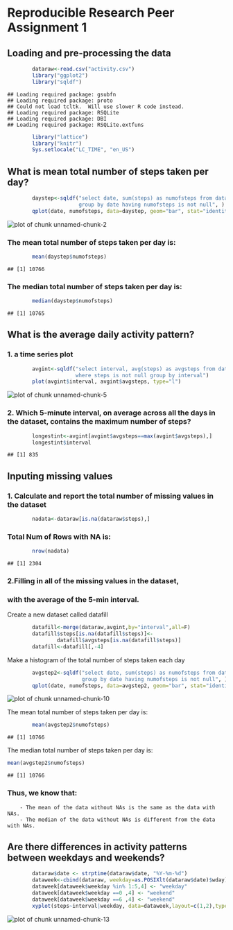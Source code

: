 Reproducible Research Peer Assignment 1
========================================================

## Loading and pre-processing the data


```r
        dataraw<-read.csv("activity.csv")
        library("ggplot2")
        library("sqldf")
```

```
## Loading required package: gsubfn
## Loading required package: proto
## Could not load tcltk.  Will use slower R code instead.
## Loading required package: RSQLite
## Loading required package: DBI
## Loading required package: RSQLite.extfuns
```

```r
        library("lattice")
        library("knitr")
        Sys.setlocale("LC_TIME", "en_US")
```

## What is mean total number of steps taken per day?


```r
        daystep<-sqldf("select date, sum(steps) as numofsteps from dataraw 
                       group by date having numofsteps is not null", )
        qplot(date, numofsteps, data=daystep, geom="bar", stat="identity")
```

![plot of chunk unnamed-chunk-2](figure/unnamed-chunk-2.png) 

### The mean total number of steps taken per day is:

```r
        mean(daystep$numofsteps)
```

```
## [1] 10766
```

### The median total number of steps taken per day is:

```r
        median(daystep$numofsteps)
```

```
## [1] 10765
```

## What is the average daily activity pattern?
###     1. a time series plot

```r
        avgint<-sqldf("select interval, avg(steps) as avgsteps from dataraw 
                      where steps is not null group by interval")
        plot(avgint$interval, avgint$avgsteps, type="l")
```

![plot of chunk unnamed-chunk-5](figure/unnamed-chunk-5.png) 

###     2. Which 5-minute interval, on average across all the days in the dataset, contains the maximum number of steps?


```r
        longestint<-avgint[avgint$avgsteps==max(avgint$avgsteps),]
        longestint$interval
```

```
## [1] 835
```

## Inputing missing values
###     1. Calculate and report the total number of missing values in the dataset

```r
        nadata<-dataraw[is.na(dataraw$steps),]
```

###     Total Num of Rows with NA is:

```r
        nrow(nadata)
```

```
## [1] 2304
```


###     2.Filling in all of the missing values in the dataset, 
###        with the average of the 5-min  interval.

Create a new dataset called datafill

```r
        datafill<-merge(dataraw,avgint,by="interval",all=F)
        datafill$steps[is.na(datafill$steps)]<-
                datafill$avgsteps[is.na(datafill$steps)]
        datafill<-datafill[,-4]
```

Make a histogram of the total number of steps taken each day

```r
        avgstep2<-sqldf("select date, sum(steps) as numofsteps from datafill 
                        group by date having numofsteps is not null", )
        qplot(date, numofsteps, data=avgstep2, geom="bar", stat="identity")
```

![plot of chunk unnamed-chunk-10](figure/unnamed-chunk-10.png) 

The mean total number of steps taken per day is:

```r
        mean(avgstep2$numofsteps)
```

```
## [1] 10766
```

The median total number of steps taken per day is:

```r
mean(avgstep2$numofsteps)
```

```
## [1] 10766
```

### Thus, we know that:
        - The mean of the data without NAs is the same as the data with NAs.
        - The median of the data without NAs is different from the data with NAs.

## Are there differences in activity patterns between weekdays and weekends?


```r
        dataraw$date <- strptime(dataraw$date, "%Y-%m-%d")
        dataweek<-cbind(dataraw, weekday=as.POSIXlt(dataraw$date)$wday)
        dataweek[dataweek$weekday %in% 1:5,4] <- "weekday"
        dataweek[dataweek$weekday ==0 ,4] <- "weekend"
        dataweek[dataweek$weekday ==6 ,4] <- "weekend"
        xyplot(steps~interval|weekday, data=dataweek,layout=c(1,2),type="l")
```

![plot of chunk unnamed-chunk-13](figure/unnamed-chunk-13.png) 
